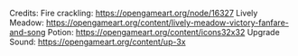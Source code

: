 Credits: Fire crackling: https://opengameart.org/node/16327 Lively Meadow: https://opengameart.org/content/lively-meadow-victory-fanfare-and-song Potion: https://opengameart.org/content/icons32x32 Upgrade Sound: https://opengameart.org/content/up-3x
